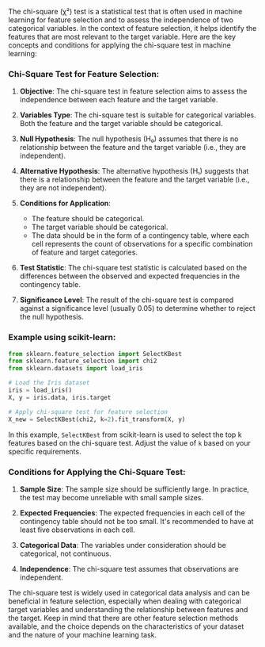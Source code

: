 The chi-square (χ²) test is a statistical test that is often used in machine learning for feature selection and to assess the independence of two categorical variables. In the context of feature selection, it helps identify the features that are most relevant to the target variable. Here are the key concepts and conditions for applying the chi-square test in machine learning:

### Chi-Square Test for Feature Selection:

1. **Objective**: The chi-square test in feature selection aims to assess the independence between each feature and the target variable.

2. **Variables Type**: The chi-square test is suitable for categorical variables. Both the feature and the target variable should be categorical.

3. **Null Hypothesis**: The null hypothesis (H₀) assumes that there is no relationship between the feature and the target variable (i.e., they are independent).

4. **Alternative Hypothesis**: The alternative hypothesis (H₁) suggests that there is a relationship between the feature and the target variable (i.e., they are not independent).

5. **Conditions for Application**:
   - The feature should be categorical.
   - The target variable should be categorical.
   - The data should be in the form of a contingency table, where each cell represents the count of observations for a specific combination of feature and target categories.

6. **Test Statistic**: The chi-square test statistic is calculated based on the differences between the observed and expected frequencies in the contingency table.

7. **Significance Level**: The result of the chi-square test is compared against a significance level (usually 0.05) to determine whether to reject the null hypothesis.

### Example using scikit-learn:

```python
from sklearn.feature_selection import SelectKBest
from sklearn.feature_selection import chi2
from sklearn.datasets import load_iris

# Load the Iris dataset
iris = load_iris()
X, y = iris.data, iris.target

# Apply chi-square test for feature selection
X_new = SelectKBest(chi2, k=2).fit_transform(X, y)
```

In this example, `SelectKBest` from scikit-learn is used to select the top k features based on the chi-square test. Adjust the value of `k` based on your specific requirements.

### Conditions for Applying the Chi-Square Test:

1. **Sample Size**: The sample size should be sufficiently large. In practice, the test may become unreliable with small sample sizes.

2. **Expected Frequencies**: The expected frequencies in each cell of the contingency table should not be too small. It's recommended to have at least five observations in each cell.

3. **Categorical Data**: The variables under consideration should be categorical, not continuous.

4. **Independence**: The chi-square test assumes that observations are independent.

The chi-square test is widely used in categorical data analysis and can be beneficial in feature selection, especially when dealing with categorical target variables and understanding the relationship between features and the target. Keep in mind that there are other feature selection methods available, and the choice depends on the characteristics of your dataset and the nature of your machine learning task.